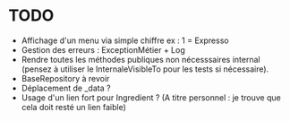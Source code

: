 # TODO 

- Affichage d'un menu via simple chiffre ex : 1 = Expresso
- Gestion des erreurs : ExceptionMétier + Log
- Rendre toutes les méthodes publiques non nécesssaires internal (pensez à utiliser le InternaleVisibleTo pour les tests si nécessaire).
- BaseRepository à revoir
- Déplacement de _data ? 
- Usage d'un lien fort pour Ingredient ? (A titre personnel : je trouve que cela doit resté un lien faible)

